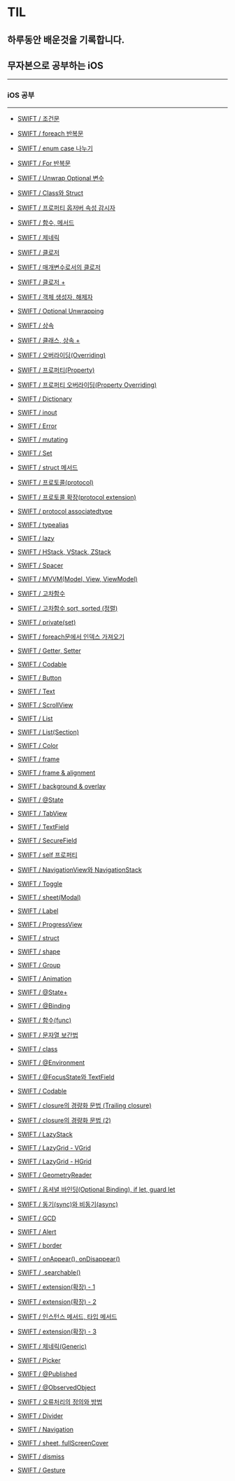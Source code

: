 # TIL
## 하루동안 배운것을 기록합니다.
## 무자본으로 공부하는 iOS
---
### iOS 공부
---
- <a href = "https://github.com/kimkyumbi/TIL/blob/main/iOS/230710-1.md" > SWIFT / 조건문 </a>

- <a href = "https://github.com/kimkyumbi/TIL/blob/main/iOS/230710-2.md" > SWIFT / foreach 반복문 </a>

- <a href = "https://github.com/kimkyumbi/TIL/blob/main/iOS/230710-3.md" > SWIFT / enum case 나누기 </a>

- <a href = "https://github.com/kimkyumbi/TIL/blob/main/iOS/230710-4.md" > SWIFT / For 반복문 </a>

- <a href = "https://github.com/kimkyumbi/TIL/blob/main/iOS/230711-1.md" > SWIFT / Unwrap Optional 변수 </a>

- <a href = "https://github.com/kimkyumbi/TIL/blob/main/iOS/230712-1.md" > SWIFT / Class와 Struct </a>

- <a href = "https://github.com/kimkyumbi/TIL/blob/main/iOS/230712-2.md" > SWIFT / 프로퍼티 옵저버 속성 감시자 </a>

- <a href = "https://github.com/kimkyumbi/TIL/blob/main/iOS/230713-1.md" > SWIFT / 함수, 메서드 </a>

- <a href = "https://github.com/kimkyumbi/TIL/blob/main/iOS/230713-2.md" > SWIFT / 제네릭 </a>

- <a href = "https://github.com/kimkyumbi/TIL/blob/main/iOS/230713-3.md" > SWIFT / 클로저 </a>

- <a href = "https://github.com/kimkyumbi/TIL/blob/main/iOS/230714-1.md" > SWIFT / 매개변수로서의 클로저 </a>

- <a href = "https://github.com/kimkyumbi/TIL/blob/main/iOS/230715-1.md" > SWIFT / 클로저 + </a>

- <a href = "https://github.com/kimkyumbi/TIL/blob/main/iOS/230715-2.md" > SWIFT / 객체 생성자, 해제자 </a>

- <a href = "https://github.com/kimkyumbi/TIL/blob/main/iOS/230715-3.md" > SWIFT / Optional Unwrapping</a>

- <a href = "https://github.com/kimkyumbi/TIL/blob/main/iOS/230716-1.md" > SWIFT / 상속 </a>

- <a href = "https://github.com/kimkyumbi/TIL/blob/main/iOS/230716-2.md" > SWIFT / 클래스, 상속 + </a>

- <a href = "https://github.com/kimkyumbi/TIL/blob/main/iOS/230716-3.md" > SWIFT / 오버라이딩(Overriding) </a> 

- <a href = "https://github.com/kimkyumbi/TIL/blob/main/iOS/230717-1.md" > SWIFT / 프로퍼티(Property) </a> 

- <a href = "https://github.com/kimkyumbi/TIL/blob/main/iOS/230717-2.md" > SWIFT / 프로퍼티 오버라이딩(Property Overriding) </a> 

- <a href = "https://github.com/kimkyumbi/TIL/blob/main/iOS/230717-3.md" > SWIFT / Dictionary </a> 

- <a href = "https://github.com/kimkyumbi/TIL/blob/main/iOS/230717-4.md" > SWIFT / inout </a> 

- <a href = "https://github.com/kimkyumbi/TIL/blob/main/iOS/230717-5.md" > SWIFT / Error </a> 

- <a href = "https://github.com/kimkyumbi/TIL/blob/main/iOS/230717-6.md" > SWIFT / mutating </a> 

- <a href = "https://github.com/kimkyumbi/TIL/blob/main/iOS/230717-7.md" > SWIFT / Set </a> 

- <a href = "https://github.com/kimkyumbi/TIL/blob/main/iOS/230718-1.md" > SWIFT / struct 메서드 </a> 

- <a href = "https://github.com/kimkyumbi/TIL/blob/main/iOS/230719-1.md" > SWIFT / 프로토콜(protocol) </a> 

- <a href = "https://github.com/kimkyumbi/TIL/blob/main/iOS/230720-1.md" > SWIFT / 프로토콜 확장(protocol extension) </a> 

- <a href = "https://github.com/kimkyumbi/TIL/blob/main/iOS/230721-1.md" > SWIFT / protocol associatedtype </a> 

- <a href = "https://github.com/kimkyumbi/TIL/blob/main/iOS/230722-1.md" > SWIFT / typealias </a> 

- <a href = "https://github.com/kimkyumbi/TIL/blob/main/iOS/230724-1.md" > SWIFT / lazy </a> 

- <a href = "https://github.com/kimkyumbi/TIL/blob/main/iOS/230725-1.md" > SWIFT / HStack, VStack, ZStack </a> 

- <a href = "https://github.com/kimkyumbi/TIL/blob/main/iOS/230726-1.md" > SWIFT / Spacer </a> 

- <a href = "https://github.com/kimkyumbi/TIL/blob/main/iOS/230727-1.md" > SWIFT / MVVM(Model, View, ViewModel) </a> 

- <a href = "https://github.com/kimkyumbi/TIL/blob/main/iOS/230728-1.md" > SWIFT / 고차함수 </a> 

- <a href = "https://github.com/kimkyumbi/TIL/blob/main/iOS/230729-1.md" > SWIFT / 고차함수 sort, sorted (정렬) </a> 

- <a href = "https://github.com/kimkyumbi/TIL/blob/main/iOS/230730-1.md" > SWIFT / private(set) </a> 

- <a href = "https://github.com/kimkyumbi/TIL/blob/main/iOS/230731-1.md" > SWIFT / foreach문에서 인덱스 가져오기 </a> 

- <a href = "https://github.com/kimkyumbi/TIL/blob/main/iOS/230801-1.md" > SWIFT / Getter, Setter </a> 

- <a href = "https://github.com/kimkyumbi/TIL/blob/main/iOS/230802-1.md" > SWIFT / Codable </a> 

- <a href = "https://github.com/kimkyumbi/TIL/blob/main/iOS/230803-1.md" > SWIFT / Button </a> 

- <a href = "https://github.com/kimkyumbi/TIL/blob/main/iOS/230803-2.md" > SWIFT / Text </a> 

- <a href = "https://github.com/kimkyumbi/TIL/blob/main/iOS/230804-1.md" > SWIFT / ScrollView </a> 

- <a href = "https://github.com/kimkyumbi/TIL/blob/main/iOS/230805-1.md" > SWIFT / List </a> 

- <a href = "https://github.com/kimkyumbi/TIL/blob/main/iOS/230807-1.md" > SWIFT / List(Section) </a> 

- <a href = "https://github.com/kimkyumbi/TIL/blob/main/iOS/230808-1.md" > SWIFT / Color </a> 

- <a href = "https://github.com/kimkyumbi/TIL/blob/main/iOS/230809-1.md" > SWIFT / frame </a> 

- <a href = "https://github.com/kimkyumbi/TIL/blob/main/iOS/230810-1.md" > SWIFT / frame & alignment </a> 

- <a href = "https://github.com/kimkyumbi/TIL/blob/main/iOS/230811-1.md" > SWIFT / background & overlay </a> 

- <a href = "https://github.com/kimkyumbi/TIL/blob/main/iOS/230812-1.md" > SWIFT / @State </a> 

- <a href = "https://github.com/kimkyumbi/TIL/blob/main/iOS/230813-1.md" > SWIFT / TabView </a> 

- <a href = "https://github.com/kimkyumbi/TIL/blob/main/iOS/230814-1.md" > SWIFT / TextField </a> 

- <a href = "https://github.com/kimkyumbi/TIL/blob/main/iOS/230815-1.md" > SWIFT / SecureField </a> 

- <a href = "https://github.com/kimkyumbi/TIL/blob/main/iOS/230816-1.md" > SWIFT / self 프로퍼티 </a> 

- <a href = "https://github.com/kimkyumbi/TIL/blob/main/iOS/230817-1.md" > SWIFT / NavigationView와 NavigationStack </a> 

- <a href = "https://github.com/kimkyumbi/TIL/blob/main/iOS/230818-1.md" > SWIFT / Toggle </a> 

- <a href = "https://github.com/kimkyumbi/TIL/blob/main/iOS/230821-1.md" > SWIFT / sheet(Modal) </a> 

- <a href = "https://github.com/kimkyumbi/TIL/blob/main/iOS/230822-1.md" > SWIFT / Label </a> 

- <a href = "https://github.com/kimkyumbi/TIL/blob/main/iOS/230822-2.md" > SWIFT / ProgressView </a> 

- <a href = "https://github.com/kimkyumbi/TIL/blob/main/iOS/230822-3.md" > SWIFT / struct </a> 

- <a href = "https://github.com/kimkyumbi/TIL/blob/main/iOS/230824-1.md" > SWIFT / shape </a> 

- <a href = "https://github.com/kimkyumbi/TIL/blob/main/iOS/230825-1.md" > SWIFT / Group </a> 

- <a href = "https://github.com/kimkyumbi/TIL/blob/main/iOS/230827-1.md" > SWIFT / Animation </a> 

- <a href = "https://github.com/kimkyumbi/TIL/blob/main/iOS/230828-1.md" > SWIFT / @State+ </a> 

- <a href = "https://github.com/kimkyumbi/TIL/blob/main/iOS/230829-1.md" > SWIFT / @Binding </a> 

- <a href = "https://github.com/kimkyumbi/TIL/blob/main/iOS/230830-1.md" > SWIFT / 함수(func) </a> 

- <a href = "https://github.com/kimkyumbi/TIL/blob/main/iOS/230830-2.md" > SWIFT / 문자열 보간법 </a> 

- <a href = "https://github.com/kimkyumbi/TIL/blob/main/iOS/230902-1.md" > SWIFT / class </a> 

- <a href = "https://github.com/kimkyumbi/TIL/blob/main/iOS/230903-1.md" > SWIFT / @Environment </a> 

- <a href = "https://github.com/kimkyumbi/TIL/blob/main/iOS/230904-1.md" > SWIFT / @FocusState와 TextField </a> 

- <a href = "https://github.com/kimkyumbi/TIL/blob/main/iOS/230905-1.md" > SWIFT / Codable </a> 

- <a href = "https://github.com/kimkyumbi/TIL/blob/main/iOS/230906-1.md" > SWIFT / closure의 경량화 문법 (Trailing closure) </a> 

- <a href = "https://github.com/kimkyumbi/TIL/blob/main/iOS/230907-1.md" > SWIFT / closure의 경량화 문법 (2) </a> 

- <a href = "https://github.com/kimkyumbi/TIL/blob/main/iOS/230908-1.md" > SWIFT / LazyStack </a> 

- <a href = "https://github.com/kimkyumbi/TIL/blob/main/iOS/230909-1.md" > SWIFT / LazyGrid - VGrid </a> 

- <a href = "https://github.com/kimkyumbi/TIL/blob/main/iOS/230910-1.md" > SWIFT / LazyGrid - HGrid </a> 

- <a href = "https://github.com/kimkyumbi/TIL/blob/main/iOS/230911-1.md" > SWIFT / GeometryReader </a> 

- <a href = "https://github.com/kimkyumbi/TIL/blob/main/iOS/230912-1.md" > SWIFT / 옵셔녈 바인딩(Optional Binding), if let, guard let </a> 

- <a href = "https://github.com/kimkyumbi/TIL/blob/main/iOS/230914-1.md" > SWIFT / 동기(sync)와 비동기(async) </a> 

- <a href = "https://github.com/kimkyumbi/TIL/blob/main/iOS/230918-1.md" > SWIFT / GCD </a> 

- <a href = "https://github.com/kimkyumbi/TIL/blob/main/iOS/230919-1.md" > SWIFT / Alert </a> 

- <a href = "https://github.com/kimkyumbi/TIL/blob/main/iOS/230920-1.md" > SWIFT / border </a> 

- <a href = "https://github.com/kimkyumbi/TIL/blob/main/iOS/230922-1.md" > SWIFT / onAppear(), onDisappear() </a> 

- <a href = "https://github.com/kimkyumbi/TIL/blob/main/iOS/230925-1.md" > SWIFT / .searchable() </a> 

- <a href = "https://github.com/kimkyumbi/TIL/blob/main/iOS/230926-1.md" > SWIFT / extension(확장) - 1 </a> 

- <a href = "https://github.com/kimkyumbi/TIL/blob/main/iOS/230927-1.md" > SWIFT / extension(확장) - 2 </a> 

- <a href = "https://github.com/kimkyumbi/TIL/blob/main/iOS/230928-1.md" > SWIFT / 인스턴스 메서드, 타입 메서드 </a> 

- <a href = "https://github.com/kimkyumbi/TIL/blob/main/iOS/230930-1.md" > SWIFT / extension(확장) - 3 </a> 

- <a href = "https://github.com/kimkyumbi/TIL/blob/main/iOS/231001-1.md" > SWIFT / 제네릭(Generic) </a> 

- <a href = "https://github.com/kimkyumbi/TIL/blob/main/iOS/231002-1.md" > SWIFT / Picker </a> 

- <a href = "https://github.com/kimkyumbi/TIL/blob/main/iOS/231006-1.md" > SWIFT / @Published </a> 

- <a href = "https://github.com/kimkyumbi/TIL/blob/main/iOS/231008-1.md" > SWIFT / @ObservedObject </a> 

- <a href = "https://github.com/kimkyumbi/TIL/blob/main/iOS/231010-1.md" > SWIFT / 오류처리의 정의와 방법 </a> 

- <a href = "https://github.com/kimkyumbi/TIL/blob/main/iOS/231011-1.md" > SWIFT / Divider </a> 

- <a href = "https://github.com/kimkyumbi/TIL/blob/main/iOS/231019-1.md" > SWIFT / Navigation </a> 

- <a href = "https://github.com/kimkyumbi/TIL/blob/main/iOS/231019-1.md" > SWIFT / sheet, fullScreenCover </a> 

- <a href = "https://github.com/kimkyumbi/TIL/blob/main/iOS/231020-1.md" > SWIFT / dismiss </a> 

- <a href = "https://github.com/kimkyumbi/TIL/blob/main/iOS/231114-1.md" > SWIFT / Gesture </a> 